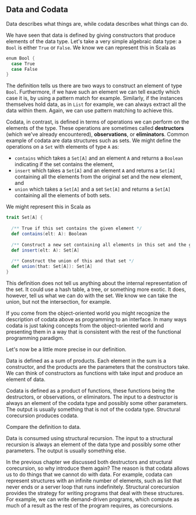 ## Data and Codata

Data describes what things are, while codata describes what things can do. 

We have seen that data is defined by giving constructors that produce elements of the data type. Let's take a very simple algebraic data type: a `Bool` is either `True` or `False`. We know we can represent this in Scala as

```scala mdoc:silent
enum Bool {
  case True
  case False
}
```

The definition tells us there are two ways to construct an element of type `Bool`.
Furthermore, if we have such an element we can tell exactly which case it is, by using a pattern match for example. Similarly, if the instances themselves hold data, as in `List` for example, we can always extract all the data within them. Again, we can use pattern matching to achieve this.

Codata, in contrast, is defined in terms of operations we can perform on the elements of the type. These operations are sometimes called **destructors** (which we've already encountered), **observations**, or **eliminators**. Common example of codata are data structures such as sets. We might define the operations on a `Set` with elements of type `A` as:

- `contains` which takes a `Set[A]` and an element `A` and returns a `Boolean` indicating if the set contains the element,
- `insert` which takes a `Set[A]` and an element `A` and returns a `Set[A]` containing all the elements from the original set and the new element, and
- `union` which takes a `Set[A]` and a set `Set[A]` and returns a `Set[A]` containing all the elements of both sets.

We might represent this in Scala as

```scala mdoc:silent
trait Set[A] {
  
  /** True if this set contains the given element */
  def contains(elt: A): Boolean
  
  /** Construct a new set containing all elements in this set and the given element */
  def insert(elt: A): Set[A]
  
  /** Construct the union of this and that set */
  def union(that: Set[A]): Set[A]
}
```

This definition does not tell us anything about the internal representation of the set. It could use a hash table, a tree, or something more exotic. It does, however, tell us what we can do with the set. We know we can take the union, but not the intersection, for example. 

If you come from the object-oriented world you might recognize the description of codata above as programming to an interface. In many ways codata is just taking concepts from the object-oriented world and presenting them in a way that is consistent with the rest of the functional programming paradigm.

Let's now be a little more precise in our definition. 

Data is defined as a sum of products. Each element in the sum is a constructor, and the products are the parameters that the constructors take. We can think of constructors as functions with take input and produce an element of data.

Codata is defined as a product of functions, these functions being the destructors, or observations, or eliminators. The input to a destructor is always an element of the codata type and possibly some other parameters. The output is usually something that is not of the codata type. Structural corecursion produces codata.

Compare the definition to data. 

Data is consumed using structural recursion. The input to a structural recursion is always an element of the data type and possibly some other parameters. The output is usually something else. 


In the previous chapter we discussed both destructors and structural corecursion, so why introduce them again? The reason is that codata allows us to do things that we cannot do with data. For example, codata can represent structures with an infinite number of elements, such as list that never ends or a server loop that runs indefinitely. Structural corecursion provides the strategy for writing programs that deal with these structures. For example, we can write demand-driven programs, which compute as much of a result as the rest of the program requires, as corecursions. 
